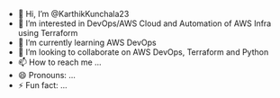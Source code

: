 - 👋 Hi, I’m @KarthikKunchala23
- 👀 I’m interested in DevOps/AWS Cloud and Automation of AWS Infra using Terraform
- 🌱 I’m currently learning AWS DevOps
- 💞️ I’m looking to collaborate on AWS DevOps, Terraform and Python 
- 📫 How to reach me ...
- 😄 Pronouns: ...
- ⚡ Fun fact: ...

<!---
KarthikKunchala23/KarthikKunchala23 is a ✨ special ✨ repository because its `README.md` (this file) appears on your GitHub profile.
You can click the Preview link to take a look at your changes.
--->
